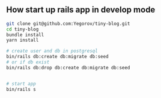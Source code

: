 ## How start up rails app in develop mode

```bash
git clone git@github.com:Yegorov/tiny-blog.git
cd tiny-blog
bundle install
yarn install

# create user and db in postgresql
bin/rails db:create db:migrate db:seed
# or if db exist
bin/rails db:drop db:create db:migrate db:seed


# start app
bin/rails s
```
